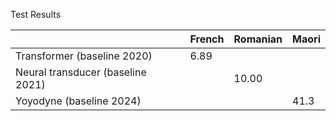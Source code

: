 Test Results

|                                   |  | French | Romanian | Maori |
|-----------------------------------|--|--------|----------|-------|
| Transformer (baseline 2020)       |  | 6.89   |          |       |
| Neural transducer (baseline 2021) |  |        | 10.00    |       |
| Yoyodyne (baseline 2024)          |  |        |          | 41.3  |
